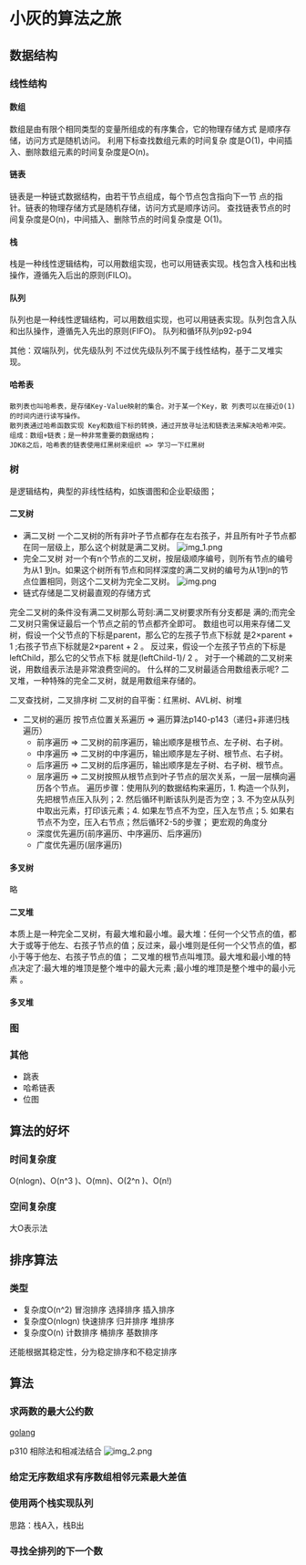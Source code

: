 # 小灰的算法之旅


## 数据结构

### 线性结构
#### 数组
  数组是由有限个相同类型的变量所组成的有序集合，它的物理存储方式 是顺序存储，访问方式是随机访问。
  利用下标查找数组元素的时间复杂 度是O(1)，中间插入、删除数组元素的时间复杂度是O(n)。

#### 链表
  链表是一种链式数据结构，由若干节点组成，每个节点包含指向下一节 点的指针。链表的物理存储方式是随机存储，访问方式是顺序访问。
  查找链表节点的时间复杂度是O(n)，中间插入、删除节点的时间复杂度是 O(1)。

#### 栈
  栈是一种线性逻辑结构，可以用数组实现，也可以用链表实现。栈包含入栈和出栈操作，遵循先入后出的原则(FILO)。

#### 队列
队列也是一种线性逻辑结构，可以用数组实现，也可以用链表实现。队列包含入队和出队操作，遵循先入先出的原则(FIFO)。
队列和循环队列p92-p94

其他：双端队列，优先级队列
不过优先级队列不属于线性结构，基于二叉堆实现。

#### 哈希表 
    散列表也叫哈希表，是存储Key-Value映射的集合。对于某一个Key，散 列表可以在接近O(1)的时间内进行读写操作。
    散列表通过哈希函数实现 Key和数组下标的转换，通过开放寻址法和链表法来解决哈希冲突。
    组成：数组+链表；是一种非常重要的数据结构；
    JDK8之后，哈希表的链表使用红黑树来组织 => 学习一下红黑树

### 树
是逻辑结构，典型的非线性结构，如族谱图和企业职级图；
#### 二叉树
- 满二叉树
  一个二叉树的所有非叶子节点都存在左右孩子，并且所有叶子节点都在同一层级上，那么这个树就是满二叉树。
  ![img_1.png](img_1.png)
- 完全二叉树 
  对一个有n个节点的二叉树，按层级顺序编号，则所有节点的编号为从1 到n。如果这个树所有节点和同样深度的满二叉树的编号为从1到n的节 点位置相同，则这个二叉树为完全二叉树。
  ![img.png](img.png)
- 链式存储是二叉树最直观的存储方式
  
完全二叉树的条件没有满二叉树那么苛刻:满二叉树要求所有分支都是
  满的;而完全二叉树只需保证最后一个节点之前的节点都齐全即可。
数组也可以用来存储二叉树，假设一个父节点的下标是parent，那么它的左孩子节点下标就 是2×parent + 1 ;右孩子节点下标就是2×parent + 2 。
反过来，假设一个左孩子节点的下标是leftChild，那么它的父节点下标 就是(leftChild-1)/ 2 。
对于一个稀疏的二叉树来说，用数组表示法是非常浪费空间的。
什么样的二叉树最适合用数组表示呢? 二叉堆，一种特殊的完全二叉树，就是用数组来存储的。

二叉查找树，二叉排序树
二叉树的自平衡：红黑树、AVL树、树堆

- 二叉树的遍历
  按节点位置关系遍历 => 遍历算法p140-p143（递归+非递归栈遍历）
  - 前序遍历 => 二叉树的前序遍历，输出顺序是根节点、左子树、右子树。
  - 中序遍历 => 二叉树的中序遍历，输出顺序是左子树、根节点、右子树。
  - 后序遍历 => 二叉树的后序遍历，输出顺序是左子树、右子树、根节点。
  - 层序遍历 => 二叉树按照从根节点到叶子节点的层次关系，一层一层横向遍历各个节点。 
  遍历步骤：使用队列的数据结构来遍历，1. 构造一个队列，先把根节点压入队列；2. 然后循环判断该队列是否为空；3. 不为空从队列中取出元素，打印该元素；4. 如果左节点不为空，压入左节点；5. 如果右节点不为空，压入右节点；然后循环2-5的步骤；
更宏观的角度分
   - 深度优先遍历(前序遍历、中序遍历、后序遍历)
   - 广度优先遍历(层序遍历)

#### 多叉树
略
#### 二叉堆
本质上是一种完全二叉树，有最大堆和最小堆。最大堆：任何一个父节点的值，都大于或等于他左、右孩子节点的值；反过来，最小堆则是任何一个父节点的值，都小于等于他左、右孩子节点的值；
二叉堆的根节点叫堆顶。最大堆和最小堆的特点决定了:最大堆的堆顶是整个堆中的最大元素 ;最小堆的堆顶是整个堆中的最小元素 。
#### 多叉堆

### 图

### 其他
- 跳表
- 哈希链表
- 位图


## 算法的好坏
### 时间复杂度

O(nlogn)、O(n^3 )、O(mn)、O(2^n )、O(n!)
### 空间复杂度
大O表示法


## 排序算法

### 类型
- 复杂度O(n^2)
冒泡排序
选择排序
插入排序
- 复杂度O(nlogn)
快速排序
归并排序
堆排序
- 复杂度O(n)
计数排序
桶排序
基数排序

还能根据其稳定性，分为稳定排序和不稳定排序

## 算法

### 求两数的最大公约数
[golang](./getGreatestCommonDivisor.go)

p310 相除法和相减法结合
![img_2.png](img_2.png) 


### 给定无序数组求有序数组相邻元素最大差值

[//]: # (TODO 这个不知道怎么证明的)

### 使用两个栈实现队列
思路：栈A入，栈B出

### 寻找全排列的下一个数


